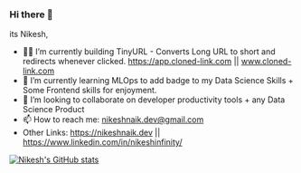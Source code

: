 ### Hi there 👋

its Nikesh,

- 🧑‍💻 I’m currently building TinyURL - Converts Long URL to short and redirects whenever clicked. https://app.cloned-link.com || www.cloned-link.com
- 🌱 I’m currently learning MLOps to add badge to my Data Science Skills + Some Frontend skills for enjoyment.
- 👯 I’m looking to collaborate on developer productivity tools + any Data Science Product
- 📫 How to reach me: nikeshnaik.dev@gmail.com 
- Other Links: https://nikeshnaik.dev || https://www.linkedin.com/in/nikeshinfinity/

[![Nikesh's GitHub stats](https://github-readme-stats.vercel.app/api?username=nikeshnaik&hide=stars)](https://github.com/anuraghazra/github-readme-stats)

